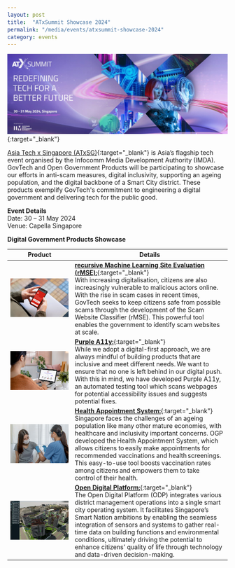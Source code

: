 ```yaml
---
layout: post
title:  "ATxSummit Showcase 2024"
permalink: "/media/events/atxsummit-showcase-2024"
category: events
---
```


[![ATxSummit showcase 2024: Redefining tech for a better future.](/images/media/events/atx-summit-kv-new-compressed.jpg)](https://asiatechxsg.com/){:target="_blank"}

[Asia Tech x Singapore (ATxSG)](https://asiatechxsg.com/){:target="_blank"} is Asia’s flagship tech event organised by the Infocomm Media Development Authority (IMDA). GovTech and Open Government Products will be participating to showcase our efforts in anti-scam measures, digital inclusivity, supporting an ageing population, and the digital backbone of a Smart City district. These products exemplify GovTech's commitment to engineering a digital government and delivering tech for the public good. 

**Event Details**  
Date: 30 – 31 May 2024 
<br>Venue: Capella Singapore

**Digital Government Products Showcase**

| Product | Details |
|----------|---------------------------------------------------------------|
| ![recursive Machine Learning Site Evaluation (rMSE) example.](/images/media/events/rMSE-new-3000x2000.jpg) | [**recursive Machine Learning Site Evaluation (rMSE):**](https://www.developer.tech.gov.sg/products/categories/cybersecurity/rmse/overview.html){:target="_blank"} <br>With increasing digitalisation, citizens are also increasingly vulnerable to malicious actors online. With the rise in scam cases in recent times, GovTech seeks to keep citizens safe from possible scams through the development of the Scam Website Classifier (rMSE). This powerful tool enables the government to identify scam websites at scale. |
| ![Using the accessibility site scanner feature of Purple HATS.](/images/media/events/purplea11y-new-3000x2000.jpg) | [**Purple A11y:**](https://www.developer.tech.gov.sg/products/categories/design/purple-a11y/overview.html){:target="_blank"} <br>While we adopt a digital-first approach, we are always mindful of building products that are inclusive and meet different needs. We want to ensure that no one is left behind in our digital push. With this in mind, we have developed Purple A11y, an automated testing tool which scans webpages for potential accessibility issues and suggests potential fixes. |
| ![Using the Health Appointment System to book health appointments.](/images/media/events/HAS-new-3000x2000.jpg) | [**Health Appointment System:**](https://book.health.gov.sg/){:target="_blank"} <br>Singapore faces the challenges of an ageing population like many other mature economies, with healthcare and inclusivity important concerns. OGP developed the Health Appointment System, which allows citizens to easily make appointments for recommended vaccinations and health screenings. This easy-to-use tool boosts vaccination rates among citizens and empowers them to take control of their health. |
| ![Top-down view of the smart city district with ODP.](/images/media/events/ODP-new-3000x2000.jpg) | [**Open Digital Platform:**](https://www.developer.tech.gov.sg/products/categories/sensor-platforms-and-internet-of-things/open-digital-platform/overview.html){:target="_blank"} <br>The Open Digital Platform (ODP) integrates various district management operations into a single smart city operating system. It facilitates Singapore’s Smart Nation ambitions by enabling the seamless integration of sensors and systems to gather real-time data on building functions and environmental conditions, ultimately driving the potential to enhance citizens' quality of life through technology and data-driven decision-making. |
